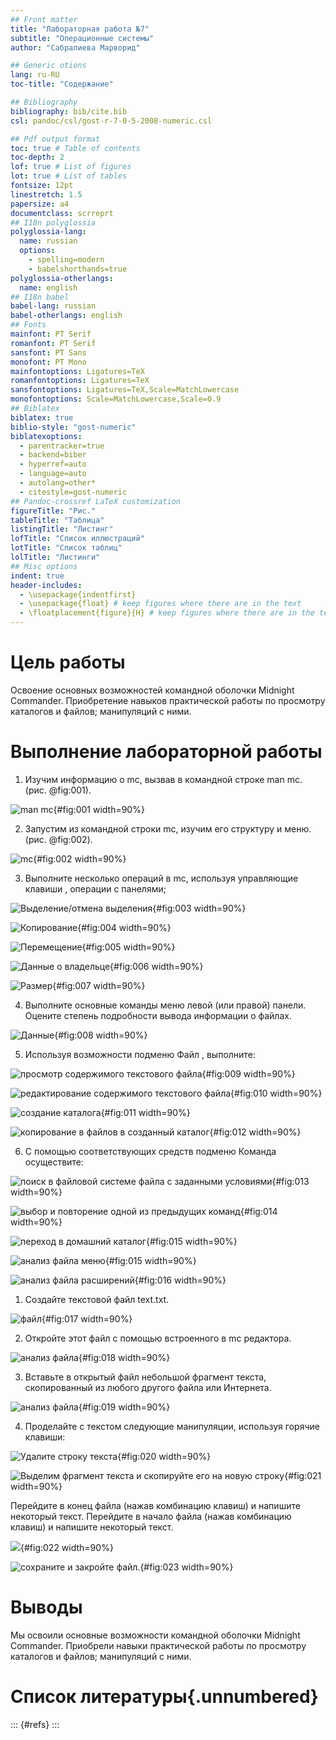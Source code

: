 ```yaml
---
## Front matter
title: "Лабораторная работа №7"
subtitle: "Операционные системы"
author: "Сабралиева Марворид"

## Generic otions
lang: ru-RU
toc-title: "Содержание"

## Bibliography
bibliography: bib/cite.bib
csl: pandoc/csl/gost-r-7-0-5-2008-numeric.csl

## Pdf output format
toc: true # Table of contents
toc-depth: 2
lof: true # List of figures
lot: true # List of tables
fontsize: 12pt
linestretch: 1.5
papersize: a4
documentclass: scrreprt
## I18n polyglossia
polyglossia-lang:
  name: russian
  options:
	- spelling=modern
	- babelshorthands=true
polyglossia-otherlangs:
  name: english
## I18n babel
babel-lang: russian
babel-otherlangs: english
## Fonts
mainfont: PT Serif
romanfont: PT Serif
sansfont: PT Sans
monofont: PT Mono
mainfontoptions: Ligatures=TeX
romanfontoptions: Ligatures=TeX
sansfontoptions: Ligatures=TeX,Scale=MatchLowercase
monofontoptions: Scale=MatchLowercase,Scale=0.9
## Biblatex
biblatex: true
biblio-style: "gost-numeric"
biblatexoptions:
  - parentracker=true
  - backend=biber
  - hyperref=auto
  - language=auto
  - autolang=other*
  - citestyle=gost-numeric
## Pandoc-crossref LaTeX customization
figureTitle: "Рис."
tableTitle: "Таблица"
listingTitle: "Листинг"
lofTitle: "Список иллюстраций"
lotTitle: "Список таблиц"
lolTitle: "Листинги"
## Misc options
indent: true
header-includes:
  - \usepackage{indentfirst}
  - \usepackage{float} # keep figures where there are in the text
  - \floatplacement{figure}{H} # keep figures where there are in the text
---
```


# Цель работы

Освоение основных возможностей командной оболочки Midnight Commander. Приобретение навыков практической работы по просмотру каталогов и файлов; манипуляций с ними.

# Выполнение лабораторной работы

1. Изучим информацию о mc, вызвав в командной строке man mc. (рис. @fig:001).

![man mc](image/1.png){#fig:001 width=90%}

2. Запустим из командной строки mc, изучим его структуру и меню. (рис. @fig:002).

![mc](image/2.png){#fig:002 width=90%}

3. Выполните несколько операций в mc, используя управляющие клавиши , операции с панелями; 

![Выделение/отмена выделения](image/3.png){#fig:003 width=90%}

![Копирование](image/4.png){#fig:004 width=90%}

![Перемещение](image/5.png){#fig:005 width=90%}

![Данные о владельце](image/6.png){#fig:006 width=90%}

![Размер](image/7.png){#fig:007 width=90%}

4. Выполните основные команды меню левой (или правой) панели. Оцените степень подробности вывода информации о файлах.

![Данные](image/8.png){#fig:008 width=90%}

5. Используя возможности подменю Файл , выполните:

![просмотр содержимого текстового файла](image/9.png){#fig:009 width=90%}

![редактирование содержимого текстового файла](image/10.png){#fig:010 width=90%}

![создание каталога](image/11.png){#fig:011 width=90%}

![копирование в файлов в созданный каталог](image/12.png){#fig:012 width=90%}

6. С помощью соответствующих средств подменю Команда осуществите:

![поиск в файловой системе файла с заданными условиями](image/13.png){#fig:013 width=90%}

![выбор и повторение одной из предыдущих команд](image/14.png){#fig:014 width=90%}

![переход в домашний каталог](image/15.png){#fig:015 width=90%}

![анализ файла меню](image/15.png){#fig:015 width=90%}

![анализ файла расширений](image/16.png){#fig:016 width=90%}

1. Создайте текстовой файл text.txt.

![файл](image/17.png){#fig:017 width=90%}

2. Откройте этот файл с помощью встроенного в mc редактора.

![анализ файла](image/18.png){#fig:018 width=90%}

3. Вставьте в открытый файл небольшой фрагмент текста, скопированный из любого
другого файла или Интернета.

![анализ файла](image/19.png){#fig:019 width=90%}

4. Проделайте с текстом следующие манипуляции, используя горячие клавиши:

![Удалите строку текста](image/20.png){#fig:020 width=90%}

![Выделим фрагмент текста и скопируйте его на новую строку](image/21.png){#fig:021 width=90%}

Перейдите в конец файла (нажав комбинацию клавиш) и напишите некоторый
текст. Перейдите в начало файла (нажав комбинацию клавиш) и напишите некоторый
текст.

![](image/22.png){#fig:022 width=90%}

![сохраните и закройте файл.](image/23.png){#fig:023 width=90%}

# Выводы

Мы освоили основные возможности командной оболочки Midnight Commander. Приобрели навыки практической работы по просмотру каталогов и файлов; манипуляций с ними.


# Список литературы{.unnumbered}

::: {#refs}
:::
